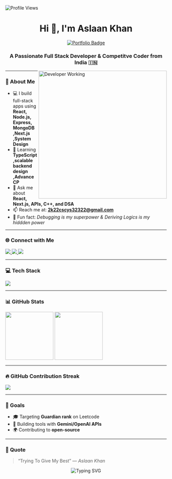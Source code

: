 <!-- ⚡ Aslaan Khan | Sleek Dark-Themed GitHub Profile README  -->  


![Profile Views](https://komarev.com/ghpvc/?username=Aslaan001&color=blue)

<h1 align="center">Hi 👋, I'm Aslaan Khan</h1>

<p align="center">
  <a href="https://aslaan-portfolio-09.onrender.com/" target="_blank">
    <img src="https://img.shields.io/badge/My Portfolio-000000?style=for-the-badge&logo=vercel&logoColor=white" alt="Portfolio Badge" />
  </a>
</p>

<h3 align="center">A Passionate Full Stack Developer & Competitve Coder from India 🇮🇳</h3>

<img align="right" width="400" src="https://encrypted-tbn0.gstatic.com/images?q=tbn:ANd9GcSyhVpdY3T94f4x7IP6hu7DAI_CMzm6syA1Gw&s" alt="Developer Working" />

---

### 🧠 About Me

- 💻 I build full-stack apps using **React, Node.js, Express, MongoDB ,Next.js ,System Design**
- 🧠 Learning **TypeScript ,scalable backend design ,Advance CP**
- 💬 Ask me about **React, Next.js, APIs, C++, and DSA**
- 📫 Reach me at: **2k22cscys32322@gmail.com**
- 🏹 Fun fact: *Debugging is my superpower & Deriving Logics is my hiddden power*

---

### 🌐 Connect with Me

<p align="left">
  <a href="https://www.linkedin.com/in/" target="_blank">
    <img src="https://img.shields.io/badge/LinkedIn-0077B5?style=for-the-badge&logo=linkedin&logoColor=white" />
  </a>
  <a href="https://leetcode.com/aslaan001/" target="_blank">
    <img src="https://img.shields.io/badge/LeetCode-FFA116?style=for-the-badge&logo=leetcode&logoColor=white" />
  </a>
  <a href="https://www.hackerrank.com/profile/2k22cscys32322" target="_blank">
    <img src="https://img.shields.io/badge/HackerRank-2EC866?style=for-the-badge&logo=hackerrank&logoColor=white" />
  </a>
</p>

---

### 💻 Tech Stack

<p align="left">
  <img src="https://skillicons.dev/icons?i=html,css,js,react,nextjs,nodejs,express,mongodb,python,django,cpp,c,git,github,vscode,postman" />
</p>

---

### 📊 GitHub Stats

<p align="left">
  <img src="https://github-readme-stats.vercel.app/api?username=Aslaan001&show_icons=true&theme=tokyonight&border_radius=10" height="150"/>
  <img src="https://github-readme-stats.vercel.app/api/top-langs/?username=Aslaan001&layout=compact&theme=tokyonight&border_radius=10" height="150"/>
</p>

---

### 🔥 GitHub Contribution Streak

<p align="left">
  <img src="https://streak-stats.demolab.com?user=Aslaan001 &theme=tokyonight&hide_border=true&border_radius=10" />
</p>


---

### 🎯 Goals

- 🎓 Targeting **Guardian rank** on Leetcode
- 🚀 Building tools with **Gemini/OpenAI APIs**  
- 🌍 Contributing to **open-source**

---

### 💬 Quote

> “Trying To Give My Best” — *Aslaan Khan*

<p align="center">
  <img src="https://readme-typing-svg.demolab.com?font=Fira+Code&pause=1000&color=000000&center=true&width=435&lines=Thanks+for+visiting+my+profile!" alt="Typing SVG" />
</p>
